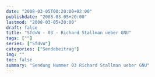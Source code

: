```yaml
---
date: "2008-03-05T00:20:00+02:00"
publishdate: "2008-03-05+20:00"
lastmod: "2008-03-05+20:00"
draft: false
title: "SfdvW - 03 - Richard Stallman ueber GNU"
tags: [""]
series: ["SfdvW"]
categories: ["Sendebeitrag"]
img: ""
toc: false
summary: "Sendung Nummer 03 Richard Stallman ueber GNU"
---
```


<div id="example"></div>
<script src="https://cdn.podlove.org/web-player/embed.js"></script>

<script>
  podlovePlayer('#example', '/blog/sfdvw03.json');
</script>
